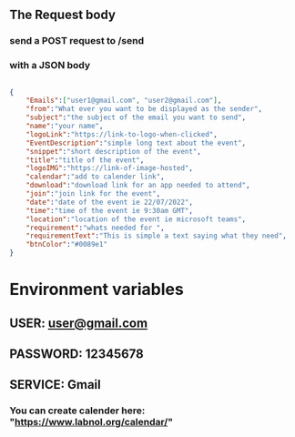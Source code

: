 ## The Request body
### send a POST request to /send
### with a JSON body
```json

{
    "Emails":["user1@gmail.com", "user2@gmail.com"],
    "from":"What ever you want to be displayed as the sender",
    "subject":"the subject of the email you want to send",
    "name":"your name",
    "logoLink":"https://link-to-logo-when-clicked",
    "EventDescription":"simple long text about the event",
    "snippet":"short description of the event",
    "title":"title of the event", 
    "logoIMG":"https://link-of-image-hosted", 
    "calendar":"add to calender link",
    "download":"download link for an app needed to attend", 
    "join":"join link for the event", 
    "date":"date of the event ie 22/07/2022", 
    "time":"time of the event ie 9:30am GMT", 
    "location":"location of the event ie microsoft teams", 
    "requirement":"whats needed for ", 
    "requirementText":"This is simple a text saying what they need",
    "btnColor":"#0089e1"
}
```
# Environment variables
## USER: user@gmail.com
## PASSWORD: 12345678
## SERVICE: Gmail
### You can create calender here: "https://www.labnol.org/calendar/"